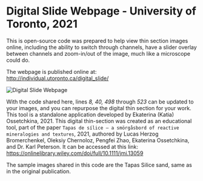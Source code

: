 # Digital Slide Webpage - University of Toronto, 2021

This is open-source code was prepared to help view thin section images online, including the ability to switch through channels, have a slider overlay between channels and zoom-in/out of the image, much like a microscope could do.

The webpage is published online at: http://individual.utoronto.ca/digital_slide/

![Digital Slide Webpage](sample-imagesd/igital-slide-webpage.png "Title")

With the code shared here, lines *8, 40, 498* through *523* can be updated to your images, and you can repurpose the digital thin section for your work.
This tool is a standalone application developed by Ekaterina (Katia) Ossetchkina, 2021. This digital thin-section was created as an educational tool, part of the paper ```Tapas de sílice – a smörgåsbord of reactive mineralogies and textures```, 2021, authored by Lucas Herzog Bromerchenkel, Oleksiy Chernoloz, Pengfei Zhao, Ekaterina Ossetchkina, and Dr. Karl Peterson. It can be accessed at this link: https://onlinelibrary.wiley.com/doi/full/10.1111/jmi.13059

The sample images shared in this code are the Tapas Silice sand, same as in the original publication.
